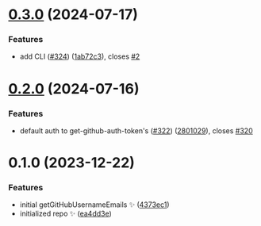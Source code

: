# [0.3.0](https://github.com/JoshuaKGoldberg/github-username-to-emails/compare/0.2.0...0.3.0) (2024-07-17)

### Features

- add CLI ([#324](https://github.com/JoshuaKGoldberg/github-username-to-emails/issues/324)) ([1ab72c3](https://github.com/JoshuaKGoldberg/github-username-to-emails/commit/1ab72c39f26972ad75f3a6fffeb92b24cd2ccbdb)), closes [#2](https://github.com/JoshuaKGoldberg/github-username-to-emails/issues/2)

# [0.2.0](https://github.com/JoshuaKGoldberg/github-username-to-emails/compare/0.1.0...0.2.0) (2024-07-16)

### Features

- default auth to get-github-auth-token's ([#322](https://github.com/JoshuaKGoldberg/github-username-to-emails/issues/322)) ([2801029](https://github.com/JoshuaKGoldberg/github-username-to-emails/commit/280102999998bf14e03d0431b24e97de9fca1956)), closes [#320](https://github.com/JoshuaKGoldberg/github-username-to-emails/issues/320)

# 0.1.0 (2023-12-22)

### Features

- initial getGitHubUsernameEmails ✨ ([4373ec1](https://github.com/JoshuaKGoldberg/github-username-to-emails/commit/4373ec13d23230c90efd3b754b655b50dc25b334))
- initialized repo ✨ ([ea4dd3e](https://github.com/JoshuaKGoldberg/github-username-to-emails/commit/ea4dd3e23503b38b0cba0392bb8ec2e0823691b7))
